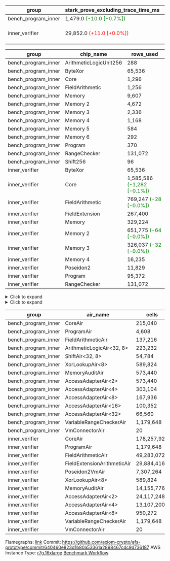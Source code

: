 | group | stark_prove_excluding_trace_time_ms | total_cells | total_cells_used | trace_gen_time_ms | verify_program_compile_ms |
| --- | --- | --- | --- | --- | --- |
| bench_program_inner | 1,479.0 <span style="color: green">(-10.0 [-0.7%])</span> | 4,189,204 | 697,883 | 40.0 |  |
| inner_verifier | 29,852.0 <span style="color: red">(+11.0 [+0.0%])</span> | 320,012,308 | 161,048,906 <span style="color: green">(-85,318 [-0.1%])</span> | 14,635.0 <span style="color: green">(-72.0 [-0.5%])</span> | 384.0 <span style="color: red">(+2.0 [+0.5%])</span> |

| group | chip_name | rows_used |
| --- | --- | --- |
| bench_program_inner | ArithmeticLogicUnit256 | 288 |
| bench_program_inner | ByteXor | 65,536 |
| bench_program_inner | Core | 1,296 |
| bench_program_inner | FieldArithmetic | 1,256 |
| bench_program_inner | Memory | 9,607 |
| bench_program_inner | Memory 2 | 4,672 |
| bench_program_inner | Memory 3 | 2,336 |
| bench_program_inner | Memory 4 | 1,168 |
| bench_program_inner | Memory 5 | 584 |
| bench_program_inner | Memory 6 | 292 |
| bench_program_inner | Program | 370 |
| bench_program_inner | RangeChecker | 131,072 |
| bench_program_inner | Shift256 | 96 |
| inner_verifier | ByteXor | 65,536 |
| inner_verifier | Core | 1,585,586 <span style="color: green">(-1,282 [-0.1%])</span> |
| inner_verifier | FieldArithmetic | 769,247 <span style="color: green">(-28 [-0.0%])</span> |
| inner_verifier | FieldExtension | 267,400 |
| inner_verifier | Memory | 329,224 |
| inner_verifier | Memory 2 | 651,775 <span style="color: green">(-64 [-0.0%])</span> |
| inner_verifier | Memory 3 | 326,037 <span style="color: green">(-32 [-0.0%])</span> |
| inner_verifier | Memory 4 | 16,235 |
| inner_verifier | Poseidon2 | 11,829 |
| inner_verifier | Program | 95,372 |
| inner_verifier | RangeChecker | 131,072 |

<details>
<summary>Click to expand</summary>

| group | dsl_ir | opcode | frequency |
| --- | --- | --- | --- |
| bench_program_inner |  | JAL | 1 |
| bench_program_inner |  | STOREW | 2 |
| bench_program_inner | Add256 | ADD256 | 64 |
| bench_program_inner | AddVI | FADD | 448 |
| bench_program_inner | Alloc | FADD | 388 |
| bench_program_inner | Alloc | FMUL | 388 |
| bench_program_inner | Alloc | LOADW | 388 |
| bench_program_inner | And256 | AND256 | 32 |
| bench_program_inner | EqualTo256 | EQ256 | 32 |
| bench_program_inner | For | BNE | 33 |
| bench_program_inner | For | FADD | 32 |
| bench_program_inner | For | JAL | 1 |
| bench_program_inner | For | STOREW | 1 |
| bench_program_inner | Halt | TERMINATE | 1 |
| bench_program_inner | IfEqI | BNE | 128 |
| bench_program_inner | ImmV | STOREW | 517 |
| bench_program_inner | LessThanI256 | SLT256 | 32 |
| bench_program_inner | LessThanU256 | SLTU256 | 32 |
| bench_program_inner | LoadV | LOADW | 96 |
| bench_program_inner | Or256 | OR256 | 32 |
| bench_program_inner | ShiftLeft256 | SLL256 | 32 |
| bench_program_inner | ShiftRightArith256 | SRA256 | 32 |
| bench_program_inner | ShiftRightLogic256 | SRL256 | 32 |
| bench_program_inner | StoreV | STOREW | 128 |
| bench_program_inner | Sub256 | SUB256 | 32 |
| bench_program_inner | Xor256 | XOR256 | 32 |
| inner_verifier |  | JAL | 1 |
| inner_verifier |  | STOREW | 2 |
| inner_verifier | AddE | FE4ADD | 68,793 |
| inner_verifier | AddEFFI | LOADW | 131 |
| inner_verifier | AddEFFI | STOREW | 393 |
| inner_verifier | AddEFI | FADD | 152 |
| inner_verifier | AddEI | FADD | 26,332 |
| inner_verifier | AddFI | FADD | 19,930 <span style="color: green">(-28 [-0.1%])</span> |
| inner_verifier | AddV | FADD | 6,308 |
| inner_verifier | AddVI | FADD | 145,244 |
| inner_verifier | Alloc | FADD | 24,624 |
| inner_verifier | Alloc | FMUL | 14,888 |
| inner_verifier | Alloc | LOADW | 24,624 |
| inner_verifier | AssertEqE | BNE | 140 |
| inner_verifier | AssertEqEI | BNE | 4 |
| inner_verifier | AssertEqF | BNE | 4,054 |
| inner_verifier | AssertEqV | BNE | 1,143 |
| inner_verifier | AssertEqVI | BNE | 214 |
| inner_verifier | CycleTrackerEnd | CT_END | 37,408 |
| inner_verifier | CycleTrackerStart | CT_START | 37,408 |
| inner_verifier | DivE | BBE4DIV | 59,185 |
| inner_verifier | DivEIN | BBE4DIV | 36 |
| inner_verifier | DivEIN | STOREW | 144 |
| inner_verifier | DivFIN | FDIV | 86 |
| inner_verifier | For | BNE | 261,801 |
| inner_verifier | For | FADD | 242,000 |
| inner_verifier | For | JAL | 19,801 |
| inner_verifier | For | LOADW | 1,092 |
| inner_verifier | For | STOREW | 18,709 |
| inner_verifier | Halt | TERMINATE | 1 |
| inner_verifier | HintBitsF | HINT_BITS | 22 |
| inner_verifier | HintInputVec | HINT_INPUT | 9,736 |
| inner_verifier | IfEq | BNE | 7,860 |
| inner_verifier | IfEqI | BNE | 61,056 |
| inner_verifier | IfEqI | JAL | 12,085 <span style="color: green">(-1,282 [-9.6%])</span> |
| inner_verifier | IfNe | BEQ | 6,956 |
| inner_verifier | IfNe | JAL | 20 |
| inner_verifier | IfNeI | BEQ | 1,072 |
| inner_verifier | ImmE | STOREW | 7,172 |
| inner_verifier | ImmF | STOREW | 16,921 |
| inner_verifier | ImmV | STOREW | 13,762 |
| inner_verifier | LoadE | LOADW | 15,600 |
| inner_verifier | LoadE | LOADW2 | 259,392 |
| inner_verifier | LoadF | LOADW | 15,002 |
| inner_verifier | LoadF | LOADW2 | 96,023 |
| inner_verifier | LoadV | LOADW | 12,674 |
| inner_verifier | LoadV | LOADW2 | 75,005 |
| inner_verifier | MulE | BBE4MUL | 133,772 |
| inner_verifier | MulEF | FMUL | 1,716 |
| inner_verifier | MulEFI | FMUL | 544 |
| inner_verifier | MulEI | BBE4MUL | 1,632 |
| inner_verifier | MulEI | STOREW | 6,528 |
| inner_verifier | MulF | FMUL | 36,977 |
| inner_verifier | MulFI | FMUL | 14 |
| inner_verifier | MulV | FMUL | 682 |
| inner_verifier | MulVI | FMUL | 8,504 |
| inner_verifier | NegE | FMUL | 136 |
| inner_verifier | Poseidon2CompressBabyBear | COMP_POS2 | 7,413 |
| inner_verifier | Poseidon2PermuteBabyBear | PERM_POS2 | 4,416 |
| inner_verifier | StoreE | STOREW | 11,260 |
| inner_verifier | StoreE | STOREW2 | 12,500 |
| inner_verifier | StoreF | STOREW | 14,676 |
| inner_verifier | StoreF | STOREW2 | 33,856 |
| inner_verifier | StoreHintWord | FADD | 99,292 |
| inner_verifier | StoreHintWord | SHINTW | 109,710 |
| inner_verifier | StoreV | STOREW | 1,935 |
| inner_verifier | StoreV | STOREW2 | 24,809 |
| inner_verifier | SubE | FE4SUB | 3,982 |
| inner_verifier | SubEF | FSUB | 117,628 |
| inner_verifier | SubEF | LOADW | 352,884 |
| inner_verifier | SubEFI | FADD | 592 |
| inner_verifier | SubEI | FADD | 288 |
| inner_verifier | SubV | FSUB | 21,672 |
| inner_verifier | SubVI | FSUB | 1,281 |
| inner_verifier | SubVIN | FSUB | 357 |

</details>

<details>
<summary>Click to expand</summary>

| group | air_name | dsl_ir | opcode | cells_used |
| --- | --- | --- | --- | --- |
| bench_program_inner | Audit |  | JAL | 19 |
| bench_program_inner | CoreAir |  | JAL | 61 |
| bench_program_inner | Audit |  | STOREW | 38 |
| bench_program_inner | CoreAir |  | STOREW | 122 |
| bench_program_inner | AccessAdapter<16> | Add256 | ADD256 | 3,300 |
| bench_program_inner | AccessAdapter<2> | Add256 | ADD256 | 11,616 |
| bench_program_inner | AccessAdapter<32> | Add256 | ADD256 | 2,706 |
| bench_program_inner | AccessAdapter<4> | Add256 | ADD256 | 6,864 |
| bench_program_inner | AccessAdapter<8> | Add256 | ADD256 | 4,488 |
| bench_program_inner | ArithmeticLogicAir<32, 8> | Add256 | ADD256 | 11,008 |
| bench_program_inner | Audit | Add256 | ADD256 | 38,912 |
| bench_program_inner | Audit | AddVI | FADD | 38 |
| bench_program_inner | FieldArithmeticAir | AddVI | FADD | 13,888 |
| bench_program_inner | FieldArithmeticAir | Alloc | FADD | 12,028 |
| bench_program_inner | FieldArithmeticAir | Alloc | FMUL | 12,028 |
| bench_program_inner | Audit | Alloc | LOADW | 285 |
| bench_program_inner | CoreAir | Alloc | LOADW | 23,668 |
| bench_program_inner | AccessAdapter<16> | And256 | AND256 | 1,600 |
| bench_program_inner | AccessAdapter<2> | And256 | AND256 | 5,632 |
| bench_program_inner | AccessAdapter<32> | And256 | AND256 | 1,312 |
| bench_program_inner | AccessAdapter<4> | And256 | AND256 | 3,328 |
| bench_program_inner | AccessAdapter<8> | And256 | AND256 | 2,176 |
| bench_program_inner | ArithmeticLogicAir<32, 8> | And256 | AND256 | 5,504 |
| bench_program_inner | Audit | And256 | AND256 | 19,456 |
| bench_program_inner | ArithmeticLogicAir<32, 8> | EqualTo256 | EQ256 | 5,504 |
| bench_program_inner | Audit | EqualTo256 | EQ256 | 608 |
| bench_program_inner | CoreAir | For | BNE | 2,013 |
| bench_program_inner | FieldArithmeticAir | For | FADD | 992 |
| bench_program_inner | CoreAir | For | JAL | 61 |
| bench_program_inner | Audit | For | STOREW | 19 |
| bench_program_inner | CoreAir | For | STOREW | 61 |
| bench_program_inner | CoreAir | Halt | TERMINATE | 61 |
| bench_program_inner | CoreAir | IfEqI | BNE | 7,808 |
| bench_program_inner | Audit | ImmV | STOREW | 2,717 |
| bench_program_inner | CoreAir | ImmV | STOREW | 31,537 |
| bench_program_inner | ArithmeticLogicAir<32, 8> | LessThanI256 | SLT256 | 5,504 |
| bench_program_inner | Audit | LessThanI256 | SLT256 | 608 |
| bench_program_inner | ArithmeticLogicAir<32, 8> | LessThanU256 | SLTU256 | 5,504 |
| bench_program_inner | Audit | LessThanU256 | SLTU256 | 608 |
| bench_program_inner | Audit | LoadV | LOADW | 57 |
| bench_program_inner | CoreAir | LoadV | LOADW | 5,856 |
| bench_program_inner | AccessAdapter<16> | Or256 | OR256 | 1,600 |
| bench_program_inner | AccessAdapter<2> | Or256 | OR256 | 5,632 |
| bench_program_inner | AccessAdapter<32> | Or256 | OR256 | 1,312 |
| bench_program_inner | AccessAdapter<4> | Or256 | OR256 | 3,328 |
| bench_program_inner | AccessAdapter<8> | Or256 | OR256 | 2,176 |
| bench_program_inner | ArithmeticLogicAir<32, 8> | Or256 | OR256 | 5,504 |
| bench_program_inner | Audit | Or256 | OR256 | 19,456 |
| bench_program_inner | AccessAdapter<16> | ShiftLeft256 | SLL256 | 1,600 |
| bench_program_inner | AccessAdapter<2> | ShiftLeft256 | SLL256 | 5,632 |
| bench_program_inner | AccessAdapter<32> | ShiftLeft256 | SLL256 | 1,312 |
| bench_program_inner | AccessAdapter<4> | ShiftLeft256 | SLL256 | 3,328 |
| bench_program_inner | AccessAdapter<8> | ShiftLeft256 | SLL256 | 2,176 |
| bench_program_inner | Audit | ShiftLeft256 | SLL256 | 19,456 |
| bench_program_inner | ShiftAir<32, 8> | ShiftLeft256 | SLL256 | 7,552 |
| bench_program_inner | AccessAdapter<16> | ShiftRightArith256 | SRA256 | 1,600 |
| bench_program_inner | AccessAdapter<2> | ShiftRightArith256 | SRA256 | 5,632 |
| bench_program_inner | AccessAdapter<32> | ShiftRightArith256 | SRA256 | 1,312 |
| bench_program_inner | AccessAdapter<4> | ShiftRightArith256 | SRA256 | 3,328 |
| bench_program_inner | AccessAdapter<8> | ShiftRightArith256 | SRA256 | 2,176 |
| bench_program_inner | Audit | ShiftRightArith256 | SRA256 | 19,456 |
| bench_program_inner | ShiftAir<32, 8> | ShiftRightArith256 | SRA256 | 7,552 |
| bench_program_inner | AccessAdapter<16> | ShiftRightLogic256 | SRL256 | 1,650 |
| bench_program_inner | AccessAdapter<2> | ShiftRightLogic256 | SRL256 | 5,808 |
| bench_program_inner | AccessAdapter<32> | ShiftRightLogic256 | SRL256 | 1,353 |
| bench_program_inner | AccessAdapter<4> | ShiftRightLogic256 | SRL256 | 3,432 |
| bench_program_inner | AccessAdapter<8> | ShiftRightLogic256 | SRL256 | 2,244 |
| bench_program_inner | Audit | ShiftRightLogic256 | SRL256 | 19,456 |
| bench_program_inner | ShiftAir<32, 8> | ShiftRightLogic256 | SRL256 | 7,552 |
| bench_program_inner | Audit | StoreV | STOREW | 2,432 |
| bench_program_inner | CoreAir | StoreV | STOREW | 7,808 |
| bench_program_inner | AccessAdapter<16> | Sub256 | SUB256 | 1,650 |
| bench_program_inner | AccessAdapter<2> | Sub256 | SUB256 | 5,808 |
| bench_program_inner | AccessAdapter<32> | Sub256 | SUB256 | 1,353 |
| bench_program_inner | AccessAdapter<4> | Sub256 | SUB256 | 3,432 |
| bench_program_inner | AccessAdapter<8> | Sub256 | SUB256 | 2,244 |
| bench_program_inner | ArithmeticLogicAir<32, 8> | Sub256 | SUB256 | 5,504 |
| bench_program_inner | Audit | Sub256 | SUB256 | 19,456 |
| bench_program_inner | AccessAdapter<16> | Xor256 | XOR256 | 1,600 |
| bench_program_inner | AccessAdapter<2> | Xor256 | XOR256 | 5,632 |
| bench_program_inner | AccessAdapter<32> | Xor256 | XOR256 | 1,312 |
| bench_program_inner | AccessAdapter<4> | Xor256 | XOR256 | 3,328 |
| bench_program_inner | AccessAdapter<8> | Xor256 | XOR256 | 2,176 |
| bench_program_inner | ArithmeticLogicAir<32, 8> | Xor256 | XOR256 | 5,504 |
| bench_program_inner | Audit | Xor256 | XOR256 | 19,456 |
| inner_verifier | Audit |  | JAL | 19 |
| inner_verifier | CoreAir |  | JAL | 65 |
| inner_verifier | Audit |  | STOREW | 38 |
| inner_verifier | CoreAir |  | STOREW | 130 |
| inner_verifier | AccessAdapter<2> | AddE | FE4ADD | 277,904 |
| inner_verifier | AccessAdapter<4> | AddE | FE4ADD | 164,216 |
| inner_verifier | Audit | AddE | FE4ADD | 700,416 |
| inner_verifier | FieldExtensionArithmeticAir | AddE | FE4ADD | 2,820,513 |
| inner_verifier | AccessAdapter<2> | AddEFFI | LOADW | 704 |
| inner_verifier | AccessAdapter<4> | AddEFFI | LOADW | 832 |
| inner_verifier | Audit | AddEFFI | LOADW | 874 |
| inner_verifier | CoreAir | AddEFFI | LOADW | 8,515 |
| inner_verifier | AccessAdapter<2> | AddEFFI | STOREW | 704 |
| inner_verifier | Audit | AddEFFI | STOREW | 2,622 |
| inner_verifier | CoreAir | AddEFFI | STOREW | 25,545 |
| inner_verifier | AccessAdapter<2> | AddEFI | FADD | 330 |
| inner_verifier | AccessAdapter<4> | AddEFI | FADD | 195 |
| inner_verifier | Audit | AddEFI | FADD | 2,888 |
| inner_verifier | FieldArithmeticAir | AddEFI | FADD | 4,712 |
| inner_verifier | AccessAdapter<2> | AddEI | FADD | 139,744 <span style="color: green">(-352 [-0.3%])</span> |
| inner_verifier | AccessAdapter<4> | AddEI | FADD | 82,576 <span style="color: green">(-208 [-0.3%])</span> |
| inner_verifier | Audit | AddEI | FADD | 408,500 |
| inner_verifier | FieldArithmeticAir | AddEI | FADD | 816,292 |
| inner_verifier | Audit | AddFI | FADD | 3,097 |
| inner_verifier | FieldArithmeticAir | AddFI | FADD | 617,830 <span style="color: green">(-868 [-0.1%])</span> |
| inner_verifier | Audit | AddV | FADD | 19 |
| inner_verifier | FieldArithmeticAir | AddV | FADD | 195,548 |
| inner_verifier | Audit | AddVI | FADD | 17,233 |
| inner_verifier | FieldArithmeticAir | AddVI | FADD | 4,502,564 |
| inner_verifier | FieldArithmeticAir | Alloc | FADD | 763,344 |
| inner_verifier | AccessAdapter<2> | Alloc | FMUL | 33 |
| inner_verifier | AccessAdapter<4> | Alloc | FMUL | 39 |
| inner_verifier | FieldArithmeticAir | Alloc | FMUL | 461,528 |
| inner_verifier | Audit | Alloc | LOADW | 3,686 |
| inner_verifier | CoreAir | Alloc | LOADW | 1,600,560 |
| inner_verifier | AccessAdapter<2> | AssertEqE | BNE | 770 |
| inner_verifier | AccessAdapter<4> | AssertEqE | BNE | 455 |
| inner_verifier | CoreAir | AssertEqE | BNE | 9,100 |
| inner_verifier | AccessAdapter<2> | AssertEqEI | BNE | 22 |
| inner_verifier | AccessAdapter<4> | AssertEqEI | BNE | 13 |
| inner_verifier | CoreAir | AssertEqEI | BNE | 260 |
| inner_verifier | CoreAir | AssertEqF | BNE | 263,510 |
| inner_verifier | CoreAir | AssertEqV | BNE | 74,295 |
| inner_verifier | CoreAir | AssertEqVI | BNE | 13,910 |
| inner_verifier | CoreAir | CycleTrackerEnd | CT_END | 2,431,520 |
| inner_verifier | CoreAir | CycleTrackerStart | CT_START | 2,431,520 |
| inner_verifier | AccessAdapter<2> | DivE | BBE4DIV | 2,588,740 |
| inner_verifier | AccessAdapter<4> | DivE | BBE4DIV | 1,529,710 |
| inner_verifier | Audit | DivE | BBE4DIV | 1,976 |
| inner_verifier | FieldExtensionArithmeticAir | DivE | BBE4DIV | 2,426,585 |
| inner_verifier | AccessAdapter<2> | DivEIN | BBE4DIV | 2,046 |
| inner_verifier | AccessAdapter<4> | DivEIN | BBE4DIV | 1,209 |
| inner_verifier | Audit | DivEIN | BBE4DIV | 2,660 |
| inner_verifier | FieldExtensionArithmeticAir | DivEIN | BBE4DIV | 1,476 |
| inner_verifier | AccessAdapter<2> | DivEIN | STOREW | 517 |
| inner_verifier | AccessAdapter<4> | DivEIN | STOREW | 143 |
| inner_verifier | CoreAir | DivEIN | STOREW | 9,360 |
| inner_verifier | Audit | DivFIN | FDIV | 1,577 |
| inner_verifier | FieldArithmeticAir | DivFIN | FDIV | 2,666 |
| inner_verifier | CoreAir | For | BNE | 17,017,065 |
| inner_verifier | FieldArithmeticAir | For | FADD | 7,502,000 |
| inner_verifier | AccessAdapter<2> | For | JAL | 462 |
| inner_verifier | AccessAdapter<4> | For | JAL | 546 |
| inner_verifier | CoreAir | For | JAL | 1,287,065 |
| inner_verifier | Audit | For | LOADW | 399 |
| inner_verifier | CoreAir | For | LOADW | 70,980 |
| inner_verifier | Audit | For | STOREW | 2,660 |
| inner_verifier | CoreAir | For | STOREW | 1,216,085 |
| inner_verifier | CoreAir | Halt | TERMINATE | 65 |
| inner_verifier | CoreAir | HintBitsF | HINT_BITS | 1,430 |
| inner_verifier | CoreAir | HintInputVec | HINT_INPUT | 632,840 |
| inner_verifier | CoreAir | IfEq | BNE | 510,900 |
| inner_verifier | CoreAir | IfEqI | BNE | 3,968,640 |
| inner_verifier | CoreAir | IfEqI | JAL | 785,525 <span style="color: green">(-83,330 [-9.6%])</span> |
| inner_verifier | CoreAir | IfNe | BEQ | 452,140 |
| inner_verifier | CoreAir | IfNe | JAL | 1,300 |
| inner_verifier | CoreAir | IfNeI | BEQ | 69,680 |
| inner_verifier | AccessAdapter<2> | ImmE | STOREW | 462 |
| inner_verifier | AccessAdapter<4> | ImmE | STOREW | 273 |
| inner_verifier | Audit | ImmE | STOREW | 128,212 |
| inner_verifier | CoreAir | ImmE | STOREW | 466,180 |
| inner_verifier | Audit | ImmF | STOREW | 3,952 |
| inner_verifier | CoreAir | ImmF | STOREW | 1,099,865 |
| inner_verifier | Audit | ImmV | STOREW | 18,943 |
| inner_verifier | CoreAir | ImmV | STOREW | 894,530 |
| inner_verifier | AccessAdapter<2> | LoadE | LOADW | 16,170 |
| inner_verifier | AccessAdapter<4> | LoadE | LOADW | 9,555 |
| inner_verifier | Audit | LoadE | LOADW | 213,408 |
| inner_verifier | CoreAir | LoadE | LOADW | 1,014,000 |
| inner_verifier | AccessAdapter<2> | LoadE | LOADW2 | 24,090 |
| inner_verifier | AccessAdapter<4> | LoadE | LOADW2 | 14,235 |
| inner_verifier | CoreAir | LoadE | LOADW2 | 16,860,480 |
| inner_verifier | AccessAdapter<2> | LoadF | LOADW | 22,176 |
| inner_verifier | AccessAdapter<4> | LoadF | LOADW | 13,104 |
| inner_verifier | AccessAdapter<8> | LoadF | LOADW | 8,568 |
| inner_verifier | Audit | LoadF | LOADW | 73,834 |
| inner_verifier | CoreAir | LoadF | LOADW | 975,130 |
| inner_verifier | AccessAdapter<2> | LoadF | LOADW2 | 605 |
| inner_verifier | AccessAdapter<4> | LoadF | LOADW2 | 364 |
| inner_verifier | AccessAdapter<8> | LoadF | LOADW2 | 391 |
| inner_verifier | Audit | LoadF | LOADW2 | 1,919 |
| inner_verifier | CoreAir | LoadF | LOADW2 | 6,241,495 |
| inner_verifier | Audit | LoadV | LOADW | 30,590 |
| inner_verifier | CoreAir | LoadV | LOADW | 823,810 |
| inner_verifier | Audit | LoadV | LOADW2 | 3,382 |
| inner_verifier | CoreAir | LoadV | LOADW2 | 4,875,325 |
| inner_verifier | AccessAdapter<2> | MulE | BBE4MUL | 476,388 <span style="color: green">(-352 [-0.1%])</span> |
| inner_verifier | AccessAdapter<4> | MulE | BBE4MUL | 281,502 <span style="color: green">(-208 [-0.1%])</span> |
| inner_verifier | Audit | MulE | BBE4MUL | 1,061,720 |
| inner_verifier | FieldExtensionArithmeticAir | MulE | BBE4MUL | 5,484,652 |
| inner_verifier | AccessAdapter<2> | MulEF | FMUL | 7,876 |
| inner_verifier | AccessAdapter<4> | MulEF | FMUL | 4,654 |
| inner_verifier | Audit | MulEF | FMUL | 5,396 |
| inner_verifier | FieldArithmeticAir | MulEF | FMUL | 53,196 |
| inner_verifier | AccessAdapter<2> | MulEFI | FMUL | 1,518 |
| inner_verifier | AccessAdapter<4> | MulEFI | FMUL | 897 |
| inner_verifier | Audit | MulEFI | FMUL | 10,336 |
| inner_verifier | FieldArithmeticAir | MulEFI | FMUL | 16,864 |
| inner_verifier | AccessAdapter<2> | MulEI | BBE4MUL | 103,730 |
| inner_verifier | AccessAdapter<4> | MulEI | BBE4MUL | 61,295 |
| inner_verifier | Audit | MulEI | BBE4MUL | 119,168 |
| inner_verifier | FieldExtensionArithmeticAir | MulEI | BBE4MUL | 66,912 |
| inner_verifier | AccessAdapter<2> | MulEI | STOREW | 35,662 |
| inner_verifier | AccessAdapter<4> | MulEI | STOREW | 20,943 |
| inner_verifier | Audit | MulEI | STOREW | 57 |
| inner_verifier | CoreAir | MulEI | STOREW | 424,320 |
| inner_verifier | Audit | MulF | FMUL | 912 |
| inner_verifier | FieldArithmeticAir | MulF | FMUL | 1,146,287 |
| inner_verifier | Audit | MulFI | FMUL | 266 |
| inner_verifier | FieldArithmeticAir | MulFI | FMUL | 434 |
| inner_verifier | Audit | MulV | FMUL | 12,901 |
| inner_verifier | FieldArithmeticAir | MulV | FMUL | 21,142 |
| inner_verifier | Audit | MulVI | FMUL | 114 |
| inner_verifier | FieldArithmeticAir | MulVI | FMUL | 263,624 |
| inner_verifier | AccessAdapter<2> | NegE | FMUL | 638 |
| inner_verifier | AccessAdapter<4> | NegE | FMUL | 377 |
| inner_verifier | Audit | NegE | FMUL | 2,584 |
| inner_verifier | FieldArithmeticAir | NegE | FMUL | 4,216 |
| inner_verifier | AccessAdapter<2> | Poseidon2CompressBabyBear | COMP_POS2 | 301,224 |
| inner_verifier | AccessAdapter<4> | Poseidon2CompressBabyBear | COMP_POS2 | 177,996 |
| inner_verifier | AccessAdapter<8> | Poseidon2CompressBabyBear | COMP_POS2 | 116,382 |
| inner_verifier | Poseidon2VmAir<BabyBear> | Poseidon2CompressBabyBear | COMP_POS2 | 3,098,634 |
| inner_verifier | AccessAdapter<2> | Poseidon2PermuteBabyBear | PERM_POS2 | 238,227 |
| inner_verifier | AccessAdapter<4> | Poseidon2PermuteBabyBear | PERM_POS2 | 141,739 |
| inner_verifier | AccessAdapter<8> | Poseidon2PermuteBabyBear | PERM_POS2 | 93,738 |
| inner_verifier | Poseidon2VmAir<BabyBear> | Poseidon2PermuteBabyBear | PERM_POS2 | 1,845,888 |
| inner_verifier | AccessAdapter<2> | StoreE | STOREW | 7,854 |
| inner_verifier | AccessAdapter<4> | StoreE | STOREW | 4,641 |
| inner_verifier | Audit | StoreE | STOREW | 213,940 |
| inner_verifier | CoreAir | StoreE | STOREW | 731,900 |
| inner_verifier | AccessAdapter<2> | StoreE | STOREW2 | 52,668 |
| inner_verifier | AccessAdapter<4> | StoreE | STOREW2 | 31,122 |
| inner_verifier | Audit | StoreE | STOREW2 | 28,424 |
| inner_verifier | CoreAir | StoreE | STOREW2 | 812,500 |
| inner_verifier | Audit | StoreF | STOREW | 278,844 |
| inner_verifier | CoreAir | StoreF | STOREW | 953,940 |
| inner_verifier | AccessAdapter<2> | StoreF | STOREW2 | 143,319 |
| inner_verifier | AccessAdapter<4> | StoreF | STOREW2 | 85,657 |
| inner_verifier | AccessAdapter<8> | StoreF | STOREW2 | 56,916 |
| inner_verifier | Audit | StoreF | STOREW2 | 55,176 |
| inner_verifier | CoreAir | StoreF | STOREW2 | 2,200,640 |
| inner_verifier | FieldArithmeticAir | StoreHintWord | FADD | 3,078,052 |
| inner_verifier | Audit | StoreHintWord | SHINTW | 2,084,490 |
| inner_verifier | CoreAir | StoreHintWord | SHINTW | 7,131,150 |
| inner_verifier | Audit | StoreV | STOREW | 36,765 |
| inner_verifier | CoreAir | StoreV | STOREW | 125,775 |
| inner_verifier | Audit | StoreV | STOREW2 | 467,096 |
| inner_verifier | CoreAir | StoreV | STOREW2 | 1,612,585 |
| inner_verifier | AccessAdapter<2> | SubE | FE4SUB | 136,246 |
| inner_verifier | AccessAdapter<4> | SubE | FE4SUB | 80,509 |
| inner_verifier | Audit | SubE | FE4SUB | 221,464 |
| inner_verifier | FieldExtensionArithmeticAir | SubE | FE4SUB | 163,262 |
| inner_verifier | AccessAdapter<2> | SubEF | FSUB | 1,293,622 |
| inner_verifier | AccessAdapter<4> | SubEF | FSUB | 1,528,826 |
| inner_verifier | Audit | SubEF | FSUB | 494 |
| inner_verifier | FieldArithmeticAir | SubEF | FSUB | 3,646,468 |
| inner_verifier | AccessAdapter<2> | SubEF | LOADW | 1,293,622 |
| inner_verifier | Audit | SubEF | LOADW | 1,482 |
| inner_verifier | CoreAir | SubEF | LOADW | 22,937,460 |
| inner_verifier | AccessAdapter<2> | SubEFI | FADD | 154 |
| inner_verifier | AccessAdapter<4> | SubEFI | FADD | 91 |
| inner_verifier | Audit | SubEFI | FADD | 11,248 |
| inner_verifier | FieldArithmeticAir | SubEFI | FADD | 18,352 |
| inner_verifier | AccessAdapter<2> | SubEI | FADD | 1,298 |
| inner_verifier | AccessAdapter<4> | SubEI | FADD | 767 |
| inner_verifier | Audit | SubEI | FADD | 5,320 |
| inner_verifier | FieldArithmeticAir | SubEI | FADD | 8,928 |
| inner_verifier | Audit | SubV | FSUB | 57 |
| inner_verifier | FieldArithmeticAir | SubV | FSUB | 671,832 |
| inner_verifier | Audit | SubVI | FSUB | 14,098 |
| inner_verifier | FieldArithmeticAir | SubVI | FSUB | 39,711 |
| inner_verifier | FieldArithmeticAir | SubVIN | FSUB | 11,067 |

</details>

| group | air_name | cells | constraints | interactions | main_cols | perm_cols | prep_cols | quotient_deg | rows |
| --- | --- | --- | --- | --- | --- | --- | --- | --- | --- |
| bench_program_inner | CoreAir | 215,040 | 114 | 19 | 61 | 44 |  | 2 | 2,048 |
| bench_program_inner | ProgramAir<BabyBear> | 4,608 | 4 | 1 | 1 | 8 | 9 | 1 | 512 |
| bench_program_inner | FieldArithmeticAir | 137,216 | 28 | 15 | 31 | 36 |  | 2 | 2,048 |
| bench_program_inner | ArithmeticLogicAir<32, 8> | 223,232 | 187 | 65 | 172 | 264 |  | 2 | 512 |
| bench_program_inner | ShiftAir<32, 8> | 54,784 | 3,193 | 93 | 236 | 192 |  | 2 | 128 |
| bench_program_inner | XorLookupAir<8> | 589,824 | 4 | 1 | 1 | 8 | 3 | 1 | 65,536 |
| bench_program_inner | MemoryAuditAir | 573,440 | 21 | 6 | 19 | 16 |  | 2 | 16,384 |
| bench_program_inner | AccessAdapterAir<2> | 573,440 | 14 | 5 | 11 | 24 |  | 2 | 16,384 |
| bench_program_inner | AccessAdapterAir<4> | 303,104 | 14 | 5 | 13 | 24 |  | 2 | 8,192 |
| bench_program_inner | AccessAdapterAir<8> | 167,936 | 14 | 5 | 17 | 24 |  | 2 | 4,096 |
| bench_program_inner | AccessAdapterAir<16> | 100,352 | 14 | 5 | 25 | 24 |  | 2 | 2,048 |
| bench_program_inner | AccessAdapterAir<32> | 66,560 | 14 | 5 | 41 | 24 |  | 2 | 1,024 |
| bench_program_inner | VariableRangeCheckerAir | 1,179,648 | 4 | 1 | 1 | 8 | 2 | 1 | 131,072 |
| bench_program_inner | VmConnectorAir | 20 | 4 | 2 | 2 | 8 | 1 | 2 | 2 |
| inner_verifier | CoreAir | 178,257,920 | 112 | 19 | 65 | 20 |  | 8 | 2,097,152 |
| inner_verifier | ProgramAir<BabyBear> | 1,179,648 | 4 | 1 | 1 | 8 | 9 | 1 | 131,072 |
| inner_verifier | FieldArithmeticAir | 49,283,072 | 23 | 15 | 31 | 16 |  | 8 | 1,048,576 |
| inner_verifier | FieldExtensionArithmeticAir | 29,884,416 | 23 | 15 | 41 | 16 |  | 8 | 524,288 |
| inner_verifier | Poseidon2VmAir<BabyBear> | 7,307,264 | 373 | 32 | 418 | 28 |  | 8 | 16,384 |
| inner_verifier | XorLookupAir<8> | 589,824 | 4 | 1 | 1 | 8 | 3 | 1 | 65,536 |
| inner_verifier | MemoryAuditAir | 14,155,776 | 19 | 6 | 19 | 8 |  | 8 | 524,288 |
| inner_verifier | AccessAdapterAir<2> | 24,117,248 | 11 | 5 | 11 | 12 |  | 4 | 1,048,576 |
| inner_verifier | AccessAdapterAir<4> | 13,107,200 | 11 | 5 | 13 | 12 |  | 4 | 524,288 |
| inner_verifier | AccessAdapterAir<8> | 950,272 | 11 | 5 | 17 | 12 |  | 4 | 32,768 |
| inner_verifier | VariableRangeCheckerAir | 1,179,648 | 4 | 1 | 1 | 8 | 2 | 1 | 131,072 |
| inner_verifier | VmConnectorAir | 20 | 4 | 2 | 2 | 8 | 1 | 2 | 2 |



Flamegraphs: [link](https://github.com/axiom-crypto/afs-prototype/actions/runs/11136663016/artifacts/2003928620)
Commit: https://github.com/axiom-crypto/afs-prototype/commit/640460e823d1b80a53361a2898467cdc9d736187
AWS Instance Type: [r7g.16xlarge](https://instances.vantage.sh/aws/ec2/r7g.16xlarge)
[Benchmark Workflow](https://github.com/axiom-crypto/afs-prototype/actions/runs/11136663016)
